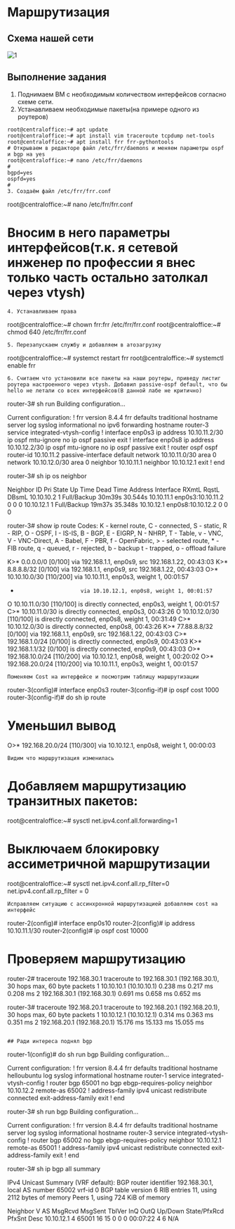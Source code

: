 # Маршрутизация
## Схема нашей сети
![1](screen/ospf1.png)
## Выполнение задания
1. Поднимаем ВМ с необходимым количеством интерфейсов согласно схеме сети.
2. Устанавливаем необходимые пакеты(на примере одного из роутеров)
```
root@centraloffice:~# apt update
root@centraloffice:~# apt install vim traceroute tcpdump net-tools
root@centraloffice:~# apt install frr frr-pythontools
# Открываем в редакторе файл /etc/frr/daemons и меняем параметры ospf и bgp на yes
root@centraloffice:~# nano /etc/frr/daemons
#
bgpd=yes
ospfd=yes
#
3. Создаём файл /etc/frr/frr.conf 
```
root@centraloffice:~# nano /etc/frr/frr.conf
# Вносим в него параметры интерфейсов(т.к. я сетевой инженер по профессии я внес только часть остально затолкал через vtysh)
```
4. Устанавливаем права
```
root@centraloffice:~# chown frr:frr /etc/frr/frr.conf 
root@centraloffice:~# chmod 640 /etc/frr/frr.conf 
```
5. Перезапускаем службу и добавляем в атозагрузку
```
root@centraloffice:~# systemct restart frr 
root@centraloffice:~# systemctl enable frr
```
6. Считаем что установили все пакеты на наши роутеры, приведу листиг роутера настроенного через vtysh. Добавил passive-ospf default, что бы hello не летали со всех интерфейсов(В данной лабе не критично)
```
router-3# sh run
Building configuration...

Current configuration:
!
frr version 8.4.4
frr defaults traditional
hostname server
log syslog informational
no ipv6 forwarding
hostname router-3
service integrated-vtysh-config
!
interface enp0s3
 ip address 10.10.11.2/30
 ip ospf mtu-ignore
 no ip ospf passive
exit
!
interface enp0s8
 ip address 10.10.12.2/30
 ip ospf mtu-ignore
 no ip ospf passive
exit
!
router ospf
 ospf router-id 10.10.11.2
 passive-interface default
 network 10.10.11.0/30 area 0
 network 10.10.12.0/30 area 0
 neighbor 10.10.11.1
 neighbor 10.10.12.1
exit
!
end

router-3# sh ip os neighbor

Neighbor ID     Pri State           Up Time         Dead Time Address         Interface                        RXmtL RqstL DBsmL
10.10.10.2        1 Full/Backup     30m39s            30.544s 10.10.11.1      enp0s3:10.10.11.2                    0     0     0
10.10.12.1        1 Full/Backup     19m37s            35.348s 10.10.12.1      enp0s8:10.10.12.2                    0     0     0

router-3# show ip route
Codes: K - kernel route, C - connected, S - static, R - RIP,
       O - OSPF, I - IS-IS, B - BGP, E - EIGRP, N - NHRP,
       T - Table, v - VNC, V - VNC-Direct, A - Babel, F - PBR,
       f - OpenFabric,
       > - selected route, * - FIB route, q - queued, r - rejected, b - backup
       t - trapped, o - offload failure

K>* 0.0.0.0/0 [0/100] via 192.168.1.1, enp0s9, src 192.168.1.22, 00:43:03
K>* 8.8.8.8/32 [0/100] via 192.168.1.1, enp0s9, src 192.168.1.22, 00:43:03
O>* 10.10.10.0/30 [110/200] via 10.10.11.1, enp0s3, weight 1, 00:01:57
  *                         via 10.10.12.1, enp0s8, weight 1, 00:01:57
O   10.10.11.0/30 [110/100] is directly connected, enp0s3, weight 1, 00:01:57
C>* 10.10.11.0/30 is directly connected, enp0s3, 00:43:26
O   10.10.12.0/30 [110/100] is directly connected, enp0s8, weight 1, 00:31:49
C>* 10.10.12.0/30 is directly connected, enp0s8, 00:43:26
K>* 77.88.8.8/32 [0/100] via 192.168.1.1, enp0s9, src 192.168.1.22, 00:43:03
C>* 192.168.1.0/24 [0/100] is directly connected, enp0s9, 00:43:03
K>* 192.168.1.1/32 [0/100] is directly connected, enp0s9, 00:43:03
O>* 192.168.10.0/24 [110/200] via 10.10.12.1, enp0s8, weight 1, 00:20:02
O>* 192.168.20.0/24 [110/200] via 10.10.11.1, enp0s3, weight 1, 00:01:57
```
Поменяем Cost на интерфейсе и посмотрим таблицу маршрутизации
```
router-3(config)# interface enp0s3
router-3(config-if)# ip ospf cost 1000
router-3(config-if)# do sh ip route
# Уменьшил вывод
O>* 192.168.20.0/24 [110/300] via 10.10.12.1, enp0s8, weight 1, 00:00:03
```
Видим что маршрутизация изменилась
```
# Добавляем маршрутизацию транзитных пакетов:
root@centraloffice:~# sysctl net.ipv4.conf.all.forwarding=1
# Выключаем блокировку ассиметричной маршрутизации
root@centraloffice:~# sysctl net.ipv4.conf.all.rp_filter=0
net.ipv4.conf.all.rp_filter = 0
```
Исправляем ситуацию с ассинхронной маршрутизацией добавляем cost на интерфейс
```
router-2(config)# interface enp0s10
router-2(config)# ip address 10.10.11.1/30
router-2(config)# ip ospf cost 10000
# Проверяем маршрутизацию
router-2# traceroute 192.168.30.1
traceroute to 192.168.30.1 (192.168.30.1), 30 hops max, 60 byte packets
 1  10.10.10.1 (10.10.10.1)  0.238 ms  0.217 ms  0.208 ms
 2  192.168.30.1 (192.168.30.1)  0.691 ms  0.658 ms  0.652 ms

router-3# traceroute 192.168.20.1
traceroute to 192.168.20.1 (192.168.20.1), 30 hops max, 60 byte packets
 1  10.10.12.1 (10.10.12.1)  0.314 ms  0.363 ms  0.351 ms
 2  192.168.20.1 (192.168.20.1)  15.176 ms  15.133 ms  15.055 ms
```

## Ради интереса поднял bgp
```
router-1(config)# do sh run bgp
Building configuration...

Current configuration:
!
frr version 8.4.4
frr defaults traditional
hostname helloubuntu
log syslog informational
hostname router-1
service integrated-vtysh-config
!
router bgp 65001
 no bgp ebgp-requires-policy
 neighbor 10.10.12.2 remote-as 65002
 !
 address-family ipv4 unicast
  redistribute connected
 exit-address-family
exit
!
end

router-3# sh run bgp
Building configuration...

Current configuration:
!
frr version 8.4.4
frr defaults traditional
hostname server
log syslog informational
hostname router-3
service integrated-vtysh-config
!
router bgp 65002
 no bgp ebgp-requires-policy
 neighbor 10.10.12.1 remote-as 65001
 !
 address-family ipv4 unicast
  redistribute connected
 exit-address-family
exit
!
end

router-3# sh ip bgp all summary

IPv4 Unicast Summary (VRF default):
BGP router identifier 192.168.30.1, local AS number 65002 vrf-id 0
BGP table version 6
RIB entries 11, using 2112 bytes of memory
Peers 1, using 724 KiB of memory

Neighbor        V         AS   MsgRcvd   MsgSent   TblVer  InQ OutQ  Up/Down State/PfxRcd   PfxSnt Desc
10.10.12.1      4      65001        16        15        0    0    0 00:07:22            4        6 N/A

```

